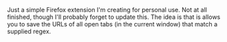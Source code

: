 Just a simple Firefox extension I'm creating for personal use. Not at all finished, though I'll probably forget to update this. The idea is that is allows you to save the URLs of all open tabs (in the current window) that match a supplied regex.